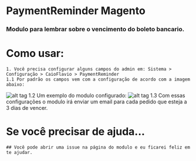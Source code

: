 # PaymentReminder Magento
### Modulo para lembrar sobre o vencimento do boleto bancario.

# Como usar:
	1. Você precisa configurar alguns campos do admin em: Sistema > Configuração > CaioFlavio > PaymentReminder
	1.1 Por padrão os campos vem com a configuração de acordo com a imagem abaixo:
![alt tag](http://i.imgur.com/hZx3XfG.png)
	1.2 Um exemplo do modulo configurado:
![alt tag](http://i.imgur.com/T0UfGFW.png)
	1.3 Com essas configurações o modulo irá enviar um email para cada pedido que esteja a 3 dias de vencer.

# Se você precisar de ajuda...
	## Você pode abrir uma issue na página do modulo e eu ficarei feliz em te ajudar.